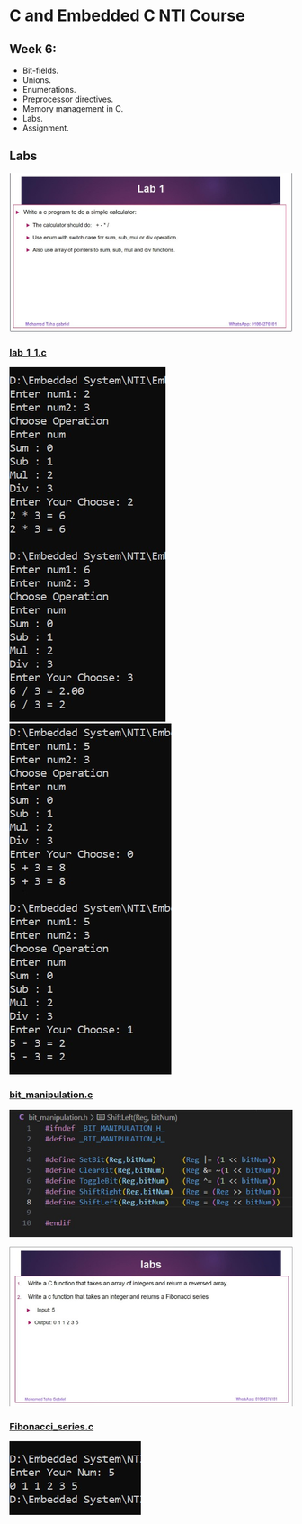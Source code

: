 # C and Embedded C NTI Course 

## Week 6:
-   Bit-fields.
-   Unions.
-   Enumerations.
-   Preprocessor directives.
-   Memory management in C.
-   Labs.
-   Assignment.

## Labs
![Lab_1](./Week_6_Labs_ASS/Lab_1.jpg)

### [lab_1_1.c](./lab_1.c)
![lab_1_1.c](./lab_1_1.jpg)
![lab_1_1.c](./lab_1_2.jpg)



### [bit_manipulation.c](./bit_manipulation.c)
![bit_manipulation.c](./bit_manipulation.jpg)

![Lab_2](./Week_6_Labs_ASS/Lab_3.jpg)
### [Fibonacci_series.c](./Fibonacci_series.c)
![Fibonacci_series.c](./Fibonacci_series.jpg)




